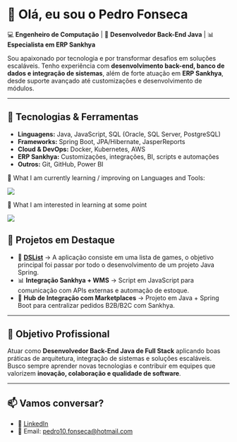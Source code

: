 # 👋 Olá, eu sou o Pedro Fonseca  

💻 **Engenheiro de Computação** | 🚀 **Desenvolvedor Back-End Java** | 📊 **Especialista em ERP Sankhya**  

Sou apaixonado por tecnologia e por transformar desafios em soluções escaláveis. Tenho experiência com **desenvolvimento back-end, banco de dados e integração de sistemas**, além de forte atuação em **ERP Sankhya**, desde suporte avançado até customizações e desenvolvimento de módulos.  

---

## 🚀 Tecnologias & Ferramentas  
- **Linguagens:** Java, JavaScript, SQL (Oracle, SQL Server, PostgreSQL)  
- **Frameworks:** Spring Boot, JPA/Hibernate, JasperReports  
- **Cloud & DevOps:** Docker, Kubernetes, AWS  
- **ERP Sankhya:** Customizações, integrações, BI, scripts e automações  
- **Outros:** Git, GitHub, Power BI  

📖 What I am currently learning / improving on
Languages and Tools:

<p align="left">
  <img src="https://skillicons.dev/icons?i=java,spring,js,ts,react,html,css,postgres,mysql,docker,kubernetes,aws,git,postman" />
</p>

👾 What I am interested in learning at some point

<p align="left">
  <img src="https://skillicons.dev/icons?i=python,linux,c,c++,WildFly" />
</p>

## 📂 Projetos em Destaque  
- 🔗 **[DSList](https://github.com/pedrohf0001/dslist)** → A aplicação consiste em uma lista de games, o objetivo principal foi passar por todo o desenvolvimento de um projeto Java Spring.  
- 📊 **Integração Sankhya + WMS** → Script em JavaScript para comunicação com APIs externas e automação de estoque.  
- 🛒 **Hub de Integração com Marketplaces** → Projeto em Java + Spring Boot para centralizar pedidos B2B/B2C com Sankhya.  

---

## 🎯 Objetivo Profissional  
Atuar como **Desenvolvedor Back-End Java de Full Stack** aplicando boas práticas de arquitetura, integração de sistemas e soluções escaláveis.  
Busco sempre aprender novas tecnologias e contribuir em equipes que valorizem **inovação, colaboração e qualidade de software**.  

---

## 📫 Vamos conversar?  
- 💼 [LinkedIn](https://www.linkedin.com/in/pedro-fonseca-14a65a118/)  
- 📧 Email: pedro10.fonseca@hotmail.com  
